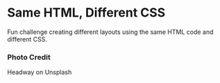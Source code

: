# Same HTML, Different CSS
Fun challenge creating different layouts using the same HTML code and different CSS.

### Photo Credit
Headway on Unsplash
